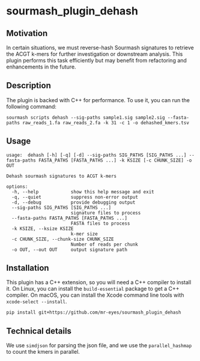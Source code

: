# sourmash_plugin_dehash

## Motivation

In certain situations, we must reverse-hash Sourmash signatures to retrieve the ACGT k-mers for further investigation or downstream analysis. This plugin performs this task efficiently but may benefit from refactoring and enhancements in the future.


## Description

The plugin is backed with C++ for performance. To use it, you can run the following command:

```
sourmash scripts dehash --sig-paths sample1.sig sample2.sig --fasta-paths raw_reads_1.fa raw_reads_2.fa -k 31 -c 1 -o dehashed_kmers.tsv 
```

## Usage

```
usage:  dehash [-h] [-q] [-d] --sig-paths SIG_PATHS [SIG_PATHS ...] --fasta-paths FASTA_PATHS [FASTA_PATHS ...] -k KSIZE [-c CHUNK_SIZE] -o OUT

Dehash sourmash signatures to ACGT k-mers

options:
  -h, --help            show this help message and exit
  -q, --quiet           suppress non-error output
  -d, --debug           provide debugging output
  --sig-paths SIG_PATHS [SIG_PATHS ...]
                        signature files to process
  --fasta-paths FASTA_PATHS [FASTA_PATHS ...]
                        FASTA files to process
  -k KSIZE, --ksize KSIZE
                        k-mer size
  -c CHUNK_SIZE, --chunk-size CHUNK_SIZE
                        Number of reads per chunk
  -o OUT, --out OUT     output signature path
```


## Installation

This plugin has a C++ extension, so you will need a C++ compiler to install it. On Linux, you can install the `build-essential` package to get a C++ compiler. On macOS, you can install the Xcode command line tools with `xcode-select --install`.

```
pip install git+https://github.com/mr-eyes/sourmash_plugin_dehash
```


## Technical details

We use `simdjson` for parsing the json file, and we use the `parallel_hashmap` to count the kmers in parallel.
